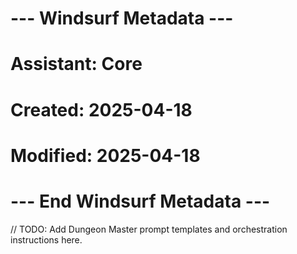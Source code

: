 # --- Windsurf Metadata ---
# Assistant: Core
# Created: 2025-04-18
# Modified: 2025-04-18
# --- End Windsurf Metadata ---

// TODO: Add Dungeon Master prompt templates and orchestration instructions here.
